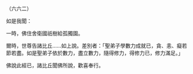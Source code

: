 （六六二）

如是我聞：

一時，佛住舍衛國祇樹給孤獨園。

爾時，世尊告諸比丘……如上說。差別者：「聖弟子學數力成就已，貪、恚、癡若節若盡。如是聖弟子依於數力，盡立數力，隨得修力，得修力已，修力滿足。」

佛說此經已，諸比丘聞佛所說，歡喜奉行。



